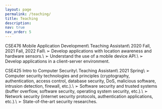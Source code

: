 ```yaml
---
layout: page
permalink: /teaching/
title: Teaching
description:
nav: true
nav_order: 5
---
```


CSE476 Mobile Application Development\\
Teaching Assistant\\
2020 Fall, 2021 Fall, 2022 Fall\\
➢ Develop applications with location awareness and hardware sensors.\\
➢ Understand the use of a mobile device API.\\
➢ Develop applications in a client-server environment.



CSE425 Intro to Computer Security\\
Teaching Assistant\\
2021 Spring\\
➢  Computer security technologies and principles (cryptography, authentication, access control, database security, DoS, malicious software, intrusion detection, firewall, etc.).\\
➢ Software security and trusted systems (buffer overflow, software security, operating system security, etc.).\\
➢  Network security (internet security protocols, authentication applications, etc.).\\
➢ State-of-the-art security researches.




